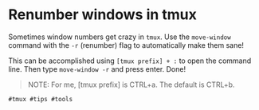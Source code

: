 # Renumber windows in tmux

Sometimes window numbers get crazy in `tmux`. Use the `move-window` command
with the `-r` (renumber) flag to automatically make them sane!

This can be accomplished using `[tmux prefix] + :` to open the command line.
Then type `move-window -r` and press enter. Done!

> NOTE: For me, [tmux prefix] is CTRL+a. The default is CTRL+b.

    #tmux #tips #tools
